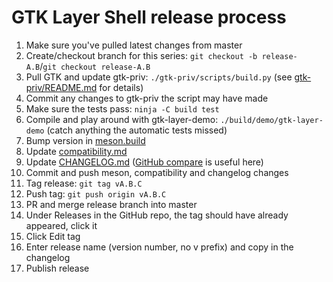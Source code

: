 # GTK Layer Shell release process
1. Make sure you've pulled latest changes from master
1. Create/checkout branch for this series: `git checkout -b release-A.B`/`git checkout release-A.B`
1. Pull GTK and update gtk-priv: `./gtk-priv/scripts/build.py` (see [gtk-priv/README.md](gtk-priv/README.md) for details)
1. Commit any changes to gtk-priv the script may have made
1. Make sure the tests pass: `ninja -C build test`
1. Compile and play around with gtk-layer-demo: `./build/demo/gtk-layer-demo` (catch anything the automatic tests missed)
1. Bump version in [meson.build](meson.build)
1. Update [compatibility.md](compatibility.md)
1. Update [CHANGELOG.md](CHANGELOG.md) ([GitHub compare](https://github.com/wmww/gtk-layer-shell/compare/) is useful here)
1. Commit and push meson, compatibility and changelog changes
1. Tag release: `git tag vA.B.C`
1. Push tag: `git push origin vA.B.C`
1. PR and merge release branch into master
1. Under Releases in the GitHub repo, the tag should have already appeared, click it
1. Click Edit tag
1. Enter release name (version number, no v prefix) and copy in the changelog
1. Publish release
